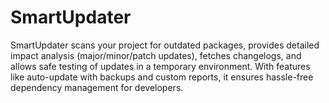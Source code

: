 # SmartUpdater
SmartUpdater scans your project for outdated packages, provides detailed impact analysis (major/minor/patch updates), fetches changelogs, and allows safe testing of updates in a temporary environment. With features like auto-update with backups and custom reports, it ensures hassle-free dependency management for developers.
